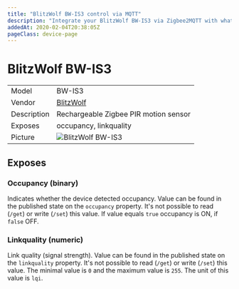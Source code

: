 ```yaml
---
title: "BlitzWolf BW-IS3 control via MQTT"
description: "Integrate your BlitzWolf BW-IS3 via Zigbee2MQTT with whatever smart home infrastructure you are using without the vendor's bridge or gateway."
addedAt: 2020-02-04T20:38:05Z
pageClass: device-page
---
```


<!-- !!!! -->
<!-- ATTENTION: This file is auto-generated through docgen! -->
<!-- You can only edit the "Notes"-Section between the two comment lines "Notes BEGIN" and "Notes END". -->
<!-- Do not use h1 or h2 heading within "## Notes"-Section. -->
<!-- !!!! -->

# BlitzWolf BW-IS3

|     |     |
|-----|-----|
| Model | BW-IS3  |
| Vendor  | [BlitzWolf](/supported-devices/#v=BlitzWolf)  |
| Description | Rechargeable Zigbee PIR motion sensor |
| Exposes | occupancy, linkquality |
| Picture | ![BlitzWolf BW-IS3](https://www.zigbee2mqtt.io/images/devices/BW-IS3.png) |


<!-- Notes BEGIN: You can edit here. Add "## Notes" headline if not already present. -->


<!-- Notes END: Do not edit below this line -->




## Exposes

### Occupancy (binary)
Indicates whether the device detected occupancy.
Value can be found in the published state on the `occupancy` property.
It's not possible to read (`/get`) or write (`/set`) this value.
If value equals `true` occupancy is ON, if `false` OFF.

### Linkquality (numeric)
Link quality (signal strength).
Value can be found in the published state on the `linkquality` property.
It's not possible to read (`/get`) or write (`/set`) this value.
The minimal value is `0` and the maximum value is `255`.
The unit of this value is `lqi`.

